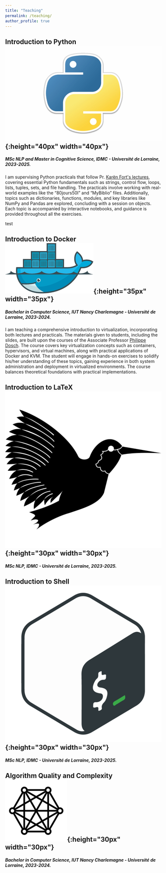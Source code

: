 ```yaml
---
title: "Teaching"
permalink: /teaching/
author_profile: true
---
```


## Introduction to Python ![emoji](/images/python-logo.jpeg){:height="40px" width="40px"}

##### MSc NLP and Master in Cognitive Science, IDMC - Université de Lorraine, 2023-2025.

I am supervising Python practicals that follow Pr. [Karën Fort's lectures](https://members.loria.fr/KFort/idmc-nancy-from-2024/), covering essential Python fundamentals such as strings, control flow, loops, lists, tuples, sets, and file handling. The practicals involve working with real-world examples like the “80jours50l” and “MyBiblio” files. Additionally, topics such as dictionaries, functions, modules, and key libraries like NumPy and Pandas are explored, concluding with a session on objects. Each topic is accompanied by interactive notebooks, and guidance is provided throughout all the exercises.

<!-- 🚀 [Recap/Reinforcement in python](python/) 💪 -->
test

## Introduction to Docker ![emoji](/images/docker-logo.png){:height="35px" width="35px"}

##### Bachelor in Computer Science, IUT Nancy Charlemagne - Université de Lorraine, 2023-2024.

I am teaching a comprehensive introduction to virtualization, incorporating both lectures and practicals. The materials given to students, including the slides, are built upon the courses of the Associate Professor [Philippe Dosch](https://scholar.google.fr/citations?hl=fr&user=fYCvan0AAAAJ&view_op=list_works&sortby=pubdate). The course covers key virtualization concepts such as containers, hypervisors, and virtual machines, along with practical applications of Docker and KVM. The student will engage in hands-on exercises to solidify his/her understanding of these topics, gaining experience in both system administration and deployment in virtualized environments. The course balances theoretical foundations with practical implementations. 



## Introduction to LaTeX ![emoji](/images/latex-logo.png){:height="30px" width="30px"}
##### MSc NLP, IDMC - Université de Lorraine, 2023-2025.

## Introduction to Shell ![emoji](/images/shell-logo.png){:height="30px" width="30px"}
##### MSc NLP, IDMC - Université de Lorraine, 2023-2025.

## Algorithm Quality and Complexity ![emoji](/images/automaton.png){:height="30px" width="30px"}
##### Bachelor in Computer Science, IUT Nancy Charlemagne - Université de Lorraine, 2023-2024.
